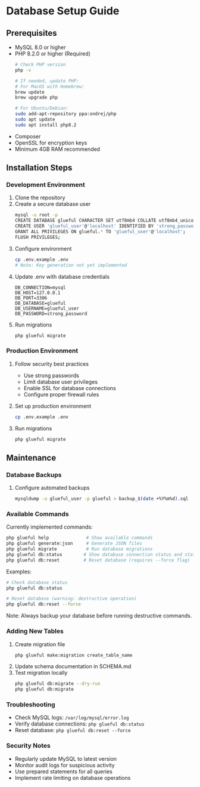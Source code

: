 # Database Setup Guide

## Prerequisites
- MySQL 8.0 or higher
- PHP 8.2.0 or higher (Required)
  ```bash
  # Check PHP version
  php -v
  
  # If needed, update PHP:
  # For MacOS with Homebrew:
  brew update
  brew upgrade php
  
  # For Ubuntu/Debian:
  sudo add-apt-repository ppa:ondrej/php
  sudo apt update
  sudo apt install php8.2
  ```
- Composer
- OpenSSL for encryption keys
- Minimum 4GB RAM recommended

## Installation Steps

### Development Environment
1. Clone the repository
2. Create a secure database user
   ```bash
   mysql -u root -p
   CREATE DATABASE glueful CHARACTER SET utf8mb4 COLLATE utf8mb4_unicode_ci;
   CREATE USER 'glueful_user'@'localhost' IDENTIFIED BY 'strong_password';
   GRANT ALL PRIVILEGES ON glueful.* TO 'glueful_user'@'localhost';
   FLUSH PRIVILEGES;
   ```
3. Configure environment
   ```bash
   cp .env.example .env
   # Note: Key generation not yet implemented
   ```
4. Update .env with database credentials
   ```
   DB_CONNECTION=mysql
   DB_HOST=127.0.0.1
   DB_PORT=3306
   DB_DATABASE=glueful
   DB_USERNAME=glueful_user
   DB_PASSWORD=strong_password
   ```
5. Run migrations
   ```bash
   php glueful migrate
   ```

### Production Environment
1. Follow security best practices
   - Use strong passwords
   - Limit database user privileges
   - Enable SSL for database connections
   - Configure proper firewall rules

2. Set up production environment
   ```bash
   cp .env.example .env
   ```

3. Run migrations
   ```bash
   php glueful migrate
   ```

## Maintenance

### Database Backups
1. Configure automated backups
   ```bash
   mysqldump -u glueful_user -p glueful > backup_$(date +%Y%m%d).sql
   ```

### Available Commands
Currently implemented commands:
```bash
php glueful help              # Show available commands
php glueful generate:json     # Generate JSON files
php glueful migrate           # Run database migrations
php glueful db:status        # Show database connection status and statistics
php glueful db:reset         # Reset database (requires --force flag)
```

Examples:
```bash
# Check database status
php glueful db:status

# Reset database (warning: destructive operation)
php glueful db:reset --force
```

Note: Always backup your database before running destructive commands.

### Adding New Tables
1. Create migration file
   ```bash
   php glueful make:migration create_table_name
   ```
2. Update schema documentation in SCHEMA.md
3. Test migration locally
   ```bash
   php glueful db:migrate --dry-run
   php glueful db:migrate
   ```

### Troubleshooting
- Check MySQL logs: `/var/log/mysql/error.log`
- Verify database connections: `php glueful db:status`
- Reset database: `php glueful db:reset --force`

### Security Notes
- Regularly update MySQL to latest version
- Monitor audit logs for suspicious activity
- Use prepared statements for all queries
- Implement rate limiting on database operations